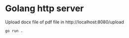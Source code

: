 # Golang http server 

Upload docx file of pdf file in http://localhost:8080/upload

```
go run .
```
